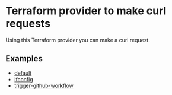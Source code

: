 # Terraform provider to make curl requests

Using this Terraform provider you can make a curl request.

## Examples

- [default](./examples/default/)
- [ifconfig](./examples/ifconfig/)
- [trigger-github-workflow](./examples/trigger-github-workflow/)
